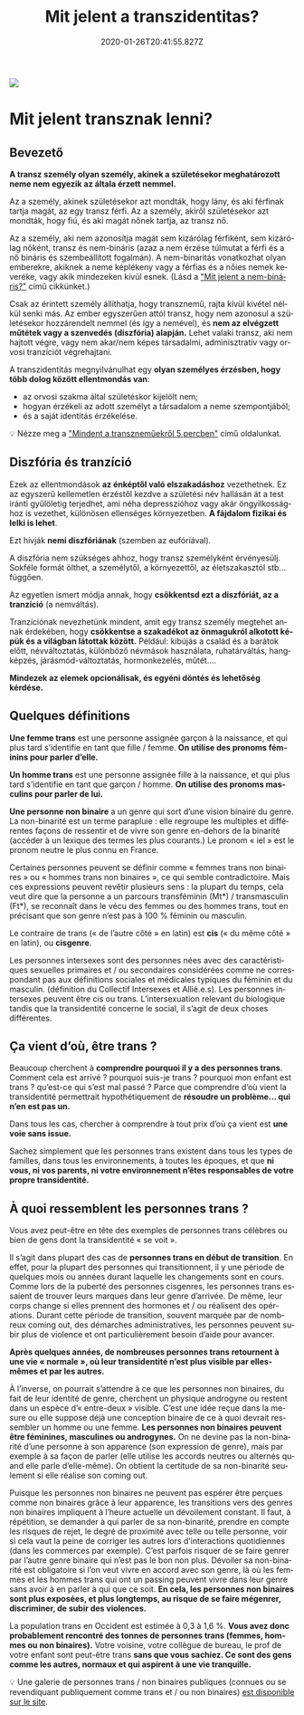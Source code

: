 ﻿---
date: "2020-01-26T20:41:55.827Z"
title: "Mit jelent a transzidentitas?"
lang: hu
---

<div class="header-image"><img src="assets/images/undraw_happy_feeling.svg" /></div>

# Mit jelent transznak lenni?

## Bevezető

**A transz személy olyan személy, akinek a születésekor meghatározott neme nem egyezik az általa érzett nemmel.**

Az a személy, akinek születésekor azt mondták, hogy lány, és aki férfinak tartja magát, az egy transz férfi. Az a személy, akiről születésekor azt mondták, hogy fiú, és aki magát nőnek tartja, az transz nő.

Az a személy, aki nem azonosítja magát sem kizárólag férfiként, sem kizárólag nőként, transz és nem-bináris (azaz a nem érzése túlmutat a férfi és a nő bináris és szembeállított fogalmán). A nem-binaritás vonatkozhat olyan emberekre, akiknek a neme képlékeny vagy a férfias és a nőies nemek keveréke, vagy akik mindezeken kívül esnek. (Lásd a ["Mit jelent a nem-bináris?"](/#/entry?id=mit-jelent-a-nem-binaris) című cikkünket.)

Csak az érintett személy állíthatja, hogy transznemű, rajta kívül kivétel nélkül senki más. Az ember egyszerűen attól transz, hogy nem azonosul a születésekor hozzárendelt nemmel (és így a nemével), és **nem az elvégzett műtétek vagy a szenvedés (diszfória) alapján.** Lehet valaki transz, aki nem hajtott végre, vagy nem akar/nem képes társadalmi, adminisztratív vagy orvosi tranzíciót végrehajtani.

A transzidentitás megnyilvánulhat egy **olyan személyes érzésben, hogy több dolog között ellentmondás van**:

- az orvosi szakma által születéskor kijelölt nem;
- hogyan érzékeli az adott személyt a társadalom a neme szempontjából;
- és a saját identitás érzékelése.

💡 Nézze meg a ["Mindent a transzneműekről 5 percben"](/#/intro) című oldalunkat.

## Diszfória és tranzíció

Ezek az ellentmondások **az énképtől való elszakadáshoz** vezethetnek. Ez az egyszerű kellemetlen érzéstől kezdve a születési név hallásán át a test iránti gyűlöletig terjedhet, ami néha depresszióhoz vagy akár öngyilkossághoz is vezethet, különösen ellenséges környezetben. **A fájdalom fizikai és lelki is lehet**.

Ezt hívják **nemi diszfóriának** (szemben az eufóriával).

A diszfória nem szükséges ahhoz, hogy transz személyként érvényesülj. Sokféle formát ölthet, a személytől, a környezettől, az életszakasztól stb... függően.

Az egyetlen ismert módja annak, hogy **csökkentsd ezt a diszfóriát, az a tranzíció** (a nemváltás).

Tranzíciónak nevezhetünk mindent, amit egy transz személy megtehet annak érdekében, hogy **csökkentse a szakadékot az önmagukról alkotott képük és a világban látottak között.** Például: kibújás a család és a barátok előtt, névváltoztatás, különböző névmások használata, ruhatárváltás, hangképzés, járásmód-változtatás, hormonkezelés, műtét....

**Mindezek az elemek opcionálisak, és egyéni döntés és lehetőség kérdése.**

## Quelques définitions

**Une femme trans** est une personne assignée garçon à la naissance, et qui plus tard s’identifie en tant que fille / femme. **On utilise des pronoms féminins pour parler d’elle.**

**Un homme trans** est une personne assignée fille à la naissance, et qui plus tard s’identifie en tant que garçon / homme. **On utilise des pronoms masculins pour parler de lui.**

**Une personne non binaire** a un genre qui sort d’une vision binaire du genre. La non-binarité est un terme parapluie : elle regroupe les multiples et différentes façons de ressentir et de vivre son genre en-dehors de la binarité (accéder à un lexique des termes les plus courants.) Le pronom « iel » est le pronom neutre le plus connu en France.

Certaines personnes peuvent se définir comme « femmes trans non binaires » ou « hommes trans non binaires », ce qui semble contradictoire. Mais ces expressions peuvent revêtir plusieurs sens : la plupart du temps, cela veut dire que la personne a un parcours transféminin (Mt*) / transmasculin (Ft*), se reconnaît dans le vécu des femmes ou des hommes trans, tout en précisant que son genre n’est pas à 100 % féminin ou masculin.

Le contraire de trans (« de l’autre côté » en latin) est **cis** (« du même côté » en latin), ou **cisgenre**.

Les personnes intersexes sont des personnes nées avec des caractéristiques sexuelles primaires et / ou secondaires considérées comme ne correspondant pas aux définitions sociales et médicales typiques du féminin et du masculin. (définition du Collectif Intersexes et Allié.e.s). Les personnes intersexes peuvent être cis ou trans. L’intersexuation relevant du biologique tandis que la transidentité concerne le social, il s’agit de deux choses différentes.

## Ça vient d’où, être trans ?

Beaucoup cherchent à **comprendre pourquoi il y a des personnes trans**. Comment cela est arrivé ? pourquoi suis-je trans ? pourquoi mon enfant est trans ? qu’est-ce qui s’est mal passé ? Parce que comprendre d’où vient la transidentité permettrait hypothétiquement de **résoudre un problème… qui n’en est pas un.**

Dans tous les cas, chercher à comprendre à tout prix d’où ça vient est **une voie sans issue.**

Sachez simplement que les personnes trans existent dans tous les types de familles, dans tous les environnements, à toutes les époques, et que **ni vous, ni vos parents, ni votre environnement n’êtes responsables de votre propre transidentité.**

## À quoi ressemblent les personnes trans ?

Vous avez peut-être en tête des exemples de personnes trans célèbres ou bien de gens dont la transidentité « se voit ».

Il s’agit dans plupart des cas de **personnes trans en début de transition**. En effet, pour la plupart des personnes qui transitionnent, il y une période de quelques mois ou années durant laquelle les changements sont en cours. Comme lors de la puberté des personnes cisgenres, les personnes trans essaient de trouver leurs marques dans leur genre d’arrivée. De même, leur corps change si elles prennent des hormones et / ou réalisent des opérations. Durant cette période de transition, souvent marquée par de nombreux coming out, des démarches administratives, les personnes peuvent subir plus de violence et ont particulièrement besoin d’aide pour avancer.

**Après quelques années, de nombreuses personnes trans retournent à une vie « normale », où leur transidentité n’est plus visible par elles-mêmes et par les autres.**

À l’inverse, on pourrait s’attendre à ce que les personnes non binaires, du fait de leur identité de genre, cherchent un physique androgyne ou restent dans un espèce d’« entre-deux » visible. C’est une idée reçue dans la mesure ou elle suppose déjà une conception binaire de ce à quoi devrait ressembler un homme ou une femme. **Les personnes non binaires peuvent être féminines, masculines ou androgynes.** On ne devine pas la non-binarité d’une personne à son apparence (son expression de genre), mais par exemple à sa façon de parler (elle utilise les accords neutres ou alternés quand elle parle d’elle-même). On obtient la certitude de sa non-binarité seulement si elle réalise son coming out.

Puisque les personnes non binaires ne peuvent pas espérer être perçues comme non binaires grâce à leur apparence, les transitions vers des genres non binaires impliquent à l’heure actuelle un dévoilement constant. Il faut, à répétition, se demander à qui parler de sa non-binarité, prendre en compte les risques de rejet, le degré de proximité avec telle ou telle personne, voir si cela vaut la peine de corriger les autres lors d’interactions quotidiennes (dans les commerces par exemple). C’est parfois risquer de se faire genrer par l’autre genre binaire qui n’est pas le bon non plus. Dévoiler sa non-binarité est obligatoire si l’on veut vivre en accord avec son genre, là où les femmes et les hommes trans qui ont un passing peuvent vivre dans leur genre sans avoir à en parler à qui que ce soit. **En cela, les personnes non binaires sont plus exposées, et plus longtemps, au risque de se faire mégenrer, discriminer, de subir des violences.**

La population trans en Occident est estimée à 0,3 à 1,6 %. **Vous avez donc probablement rencontré des tonnes de personnes trans (femmes, hommes ou non binaires).** Votre voisine, votre collègue de bureau, le prof de votre enfant sont peut-être trans **sans que vous sachiez. Ce sont des gens comme les autres, normaux et qui aspirent à une vie tranquille.**

💡 Une galerie de personnes trans / non binaires publiques (connues ou se revendiquant publiquement comme trans et / ou non binaires) [est disponible sur le site](/#/entry?id=mit-jelent-a-transzidentitas).